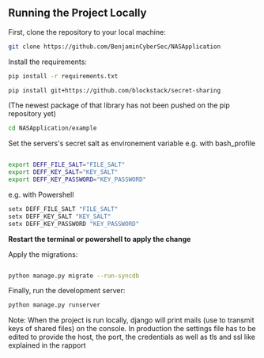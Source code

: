 

## Running the Project Locally

First, clone the repository to your local machine:

```bash
git clone https://github.com/BenjaminCyberSec/NASApplication
```

Install the requirements:

```bash
pip install -r requirements.txt

pip install git+https://github.com/blockstack/secret-sharing
```
(The newest package of that library has not been pushed on the pip repository yet)

```bash
cd NASApplication/example
```

Set the servers's secret salt as environement variable
e.g. with bash_profile

```bash

export DEFF_FILE_SALT="FILE_SALT"
export DEFF_KEY_SALT="KEY_SALT"
export DEFF_KEY_PASSWORD="KEY_PASSWORD"
```

e.g. with Powershell

```bash
setx DEFF_FILE_SALT "FILE_SALT"
setx DEFF_KEY_SALT "KEY_SALT"
setx DEFF_KEY_PASSWORD "KEY_PASSWORD"
```

**Restart the terminal or powershell to apply the change**

Apply the migrations:


```bash

python manage.py migrate --run-syncdb
```


Finally, run the development server:

```bash
python manage.py runserver
```

Note:
When the project is run locally, django will print mails (use to transmit keys of shared files) on the console.
In production the settings file has to be edited to provide the host, the port, the credentials as well as tls and ssl like explained in the rapport

